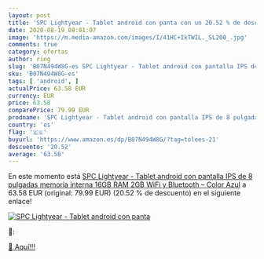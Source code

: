 ```yaml
---
layout: post
title: 'SPC Lightyear - Tablet android con panta con un 20.52 % de descuento'
date: 2020-08-19 08:01:07
image: 'https://m.media-amazon.com/images/I/41HC+IkTWIL._SL200_.jpg'
comments: true
category: ofertas
author: ring
slug: 'B07N494W8G-es SPC Lightyear - Tablet android con pantalla IPS de 8...'
sku: 'B07N494W8G-es'
tags: [ 'android', ]
actualPrice: 63.58 EUR
currency: EUR
price: 63.58
comparePrice: 79.99 EUR
prodname: 'SPC Lightyear - Tablet android con pantalla IPS de 8 pulgadas  memoria interna 16GB  RAM 2GB  WiFi y Bluetooth – Color Azul'
country: 'es'
flag: '🇪🇸'
buyurl: 'https://www.amazon.es/dp/B07N494W8G/?tag=tolees-21'
descuento: '20.52'
average: '63.58'
---
```


En este momento está [SPC Lightyear - Tablet android con pantalla IPS de 8 pulgadas  memoria interna 16GB  RAM 2GB  WiFi y Bluetooth – Color Azul](https://www.amazon.es/dp/B07N494W8G/?tag=tolees-21) a 63.58 EUR (original: 79.99 EUR) (20.52 %  de descuento) en el siguiente enlace!

[![SPC Lightyear - Tablet android con panta](https://m.media-amazon.com/images/I/41HC+IkTWIL._SL200_.jpg)](https://www.amazon.es/dp/B07N494W8G/?tag=tolees-21)

🔎:


[🛒 Aquí!!!](https://www.amazon.es/dp/B07N494W8G/?tag=tolees-21)
